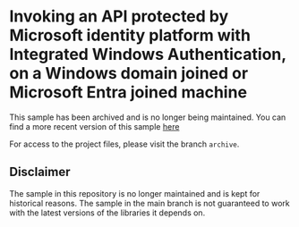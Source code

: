 # Invoking an API protected by Microsoft identity platform with Integrated Windows Authentication, on a Windows domain joined or Microsoft Entra joined machine

This sample has been archived and is no longer being maintained. You can find a more recent version of this sample [here](https://github.com/Azure-Samples/ms-identity-docs-code-dotnet)

For access to the project files, please visit the branch `archive`.

## Disclaimer

The sample in this repository is no longer maintained and is kept for historical reasons. The sample in the main branch is not guaranteed to work with the latest versions of the libraries it depends on.